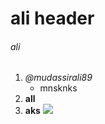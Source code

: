 # ali header
###### ali
1. *@mudassirali89*
   - mnsknks
3. __all__
4. **aks**
![](https://octodex.github.com/images/yaktocat.png)
